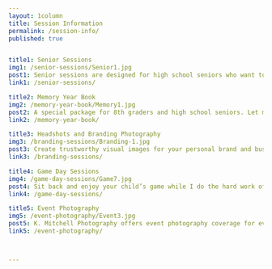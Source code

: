 ```yaml
---
layout: 1column
title: Session Information
permalink: /session-info/
published: true


title1: Senior Sessions
img1: /senior-sessions/Senior1.jpg
post1: Senior sessions are designed for high school seniors who want to show off their accomplishments with high-quality imagery. I will assist in choosing a location, planning outfits, designing your image displays, and customizing your ordering session.
link1: /senior-sessions/

title2: Memory Year Book
img2: /memory-year-book/Memory1.jpg
post2: A special package for 8th graders and high school seniors. Let me do the shutter snapping while you enjoy your son or daughter’s most memorable events of the school year. A “memory year book” is perfect for busy parents who want to save time, receive high quality images, and be captured in the memory as well.
link2: /memory-year-book/

title3: Headshots and Branding Photography
img3: /branding-sessions/Branding-1.jpg
post3: Create trustworthy visual images for your personal brand and business to market and sell directly to your target audience.
link3: /branding-sessions/

title4: Game Day Sessions
img4: /game-day-sessions/Game7.jpg
post4: Sit back and enjoy your child’s game while I do the hard work of capturing all the action and highlights. At Game Day Sessions I will photograph your child and their team interactions for the duration of the game.
link4: /game-day-sessions/

title5: Event Photography
img5: /event-photography/Event3.jpg
post5: K. Mitchell Photography offers event photography coverage for events up to 4 hours. Every detail will be captured- from the cake to the smiling faces of your guests. The perfect way to remember your special event is with a custom photo book, which is included in two of the three packages.
link5: /event-photography/



---
```

